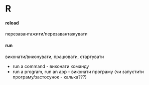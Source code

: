 # R

#### reload
перезавантажити/перезавантажувати

#### run
виконати/виконувати, працювати, стартувати
  - run a command - виконати команду
  - run a program, run an app - виконати програму (чи запустити програму/застосунок - калька???)
